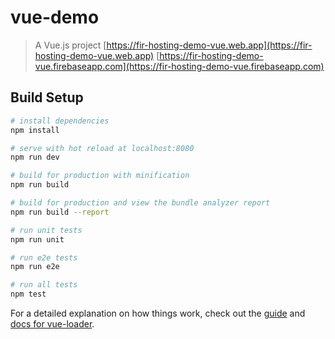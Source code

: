 # vue-demo

> A Vue.js project
[https://fir-hosting-demo-vue.web.app](https://fir-hosting-demo-vue.web.app)
[https://fir-hosting-demo-vue.firebaseapp.com](https://fir-hosting-demo-vue.firebaseapp.com)


## Build Setup

``` bash
# install dependencies
npm install

# serve with hot reload at localhost:8080
npm run dev

# build for production with minification
npm run build

# build for production and view the bundle analyzer report
npm run build --report

# run unit tests
npm run unit

# run e2e tests
npm run e2e

# run all tests
npm test
```

For a detailed explanation on how things work, check out the [guide](http://vuejs-templates.github.io/webpack/) and [docs for vue-loader](http://vuejs.github.io/vue-loader).

